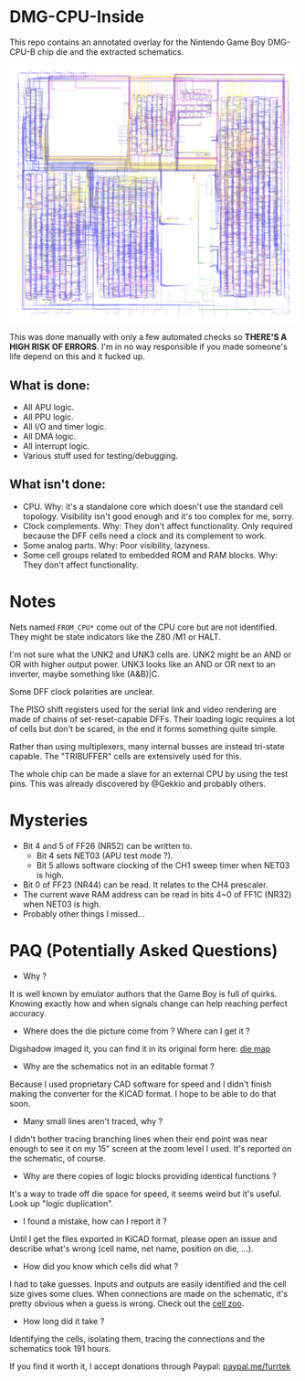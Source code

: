# DMG-CPU-Inside

This repo contains an annotated overlay for the Nintendo Game Boy DMG-CPU-B chip die and the extracted schematics.

![DMG-CPU-B die vector overlay](preview.png)

This was done manually with only a few automated checks so **THERE'S A HIGH RISK OF ERRORS**. I'm in no way responsible if you made someone's life depend on this and it fucked up.

## What is done:
* All APU logic.
* All PPU logic.
* All I/O and timer logic.
* All DMA logic.
* All interrupt logic.
* Various stuff used for testing/debugging.

## What isn't done:
* CPU. Why: it's a standalone core which doesn't use the standard cell topology. Visibility isn't good enough and it's too complex for me, sorry.
* Clock complements. Why: They don't affect functionality. Only required because the DFF cells need a clock and its complement to work.
* Some analog parts. Why: Poor visibility, lazyness.
* Some cell groups related to embedded ROM and RAM blocks. Why: They don't affect functionality.

# Notes

Nets named `FROM_CPU*` come out of the CPU core but are not identified. They might be state indicators like the Z80 /M1 or HALT.

I'm not sure what the UNK2 and UNK3 cells are. UNK2 might be an AND or OR with higher output power. UNK3 looks like an AND or OR next to an inverter, maybe something like (A&B)|C.

Some DFF clock polarities are unclear.

The PISO shift registers used for the serial link and video rendering are made of chains of set-reset-capable DFFs.
Their loading logic requires a lot of cells but don't be scared, in the end it forms something quite simple.

Rather than using multiplexers, many internal busses are instead tri-state capable. The "TRIBUFFER" cells are extensively used for this.

The whole chip can be made a slave for an external CPU by using the test pins. This was already discovered by @Gekkio and probably others.

# Mysteries

* Bit 4 and 5 of FF26 (NR52) can be written to.
  * Bit 4 sets NET03 (APU test mode ?).
  * Bit 5 allows software clocking of the CH1 sweep timer when NET03 is high.
* Bit 0 of FF23 (NR44) can be read. It relates to the CH4 prescaler.
* The current wave RAM address can be read in bits 4~0 of FF1C (NR32) when NET03 is high.
* Probably other things I missed...

# PAQ (Potentially Asked Questions)

* Why ?

It is well known by emulator authors that the Game Boy is full of quirks. Knowing exactly how and when signals change can help reaching perfect accuracy.

* Where does the die picture come from ? Where can I get it ?

Digshadow imaged it, you can find it in its original form here: [die map](https://siliconpr0n.org/archive/doku.php?id=digshadow:nintendo:dmg-cpu_b)

* Why are the schematics not in an editable format ?

Because I used proprietary CAD software for speed and I didn't finish making the converter for the KiCAD format.
I hope to be able to do that soon.

* Many small lines aren't traced, why ?

I didn't bother tracing branching lines when their end point was near enough to see it on my 15" screen at the zoom level I used. It's reported on the schematic, of course.

* Why are there copies of logic blocks providing identical functions ?

It's a way to trade off die space for speed, it seems weird but it's useful. Look up "logic duplication".

* I found a mistake, how can I report it ?

Until I get the files exported in KiCAD format, please open an issue and describe what's wrong (cell name, net name, position on die, ...).

* How did you know which cells did what ?

I had to take guesses. Inputs and outputs are easily identified and the cell size gives some clues. When connections are made on the schematic, it's pretty obvious when a guess is wrong.
Check out the [cell zoo](cell_zoo.jpg).

* How long did it take ?

Identifying the cells, isolating them, tracing the connections and the schematics took 191 hours.

If you find it worth it, I accept donations through Paypal: [paypal.me/furrtek](paypal.me/furrtek)

